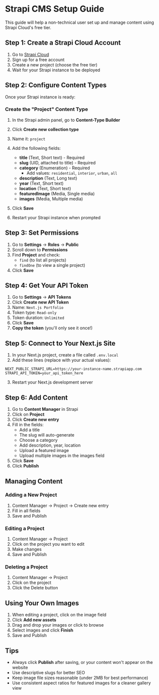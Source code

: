 # Strapi CMS Setup Guide

This guide will help a non-technical user set up and manage content using Strapi Cloud's free tier.

## Step 1: Create a Strapi Cloud Account

1. Go to [Strapi Cloud](https://cloud.strapi.io/)
2. Sign up for a free account
3. Create a new project (choose the free tier)
4. Wait for your Strapi instance to be deployed

## Step 2: Configure Content Types

Once your Strapi instance is ready:

### Create the "Project" Content Type

1. In the Strapi admin panel, go to **Content-Type Builder**
2. Click **Create new collection type**
3. Name it: `project`
4. Add the following fields:

   - **title** (Text, Short text) - Required
   - **slug** (UID, attached to title) - Required
   - **category** (Enumeration) - Required
     - Add values: `residential`, `interior`, `urban`, `all`
   - **description** (Text, Long text)
   - **year** (Text, Short text)
   - **location** (Text, Short text)
   - **featuredImage** (Media, Single media)
   - **images** (Media, Multiple media)

5. Click **Save**
6. Restart your Strapi instance when prompted

## Step 3: Set Permissions

1. Go to **Settings** → **Roles** → **Public**
2. Scroll down to **Permissions**
3. Find **Project** and check:
   - `find` (to list all projects)
   - `findOne` (to view a single project)
4. Click **Save**

## Step 4: Get Your API Token

1. Go to **Settings** → **API Tokens**
2. Click **Create new API Token**
3. Name: `Next.js Portfolio`
4. Token type: `Read-only`
5. Token duration: `Unlimited`
6. Click **Save**
7. **Copy the token** (you'll only see it once!)

## Step 5: Connect to Your Next.js Site

1. In your Next.js project, create a file called `.env.local`
2. Add these lines (replace with your actual values):

```env
NEXT_PUBLIC_STRAPI_URL=https://your-instance-name.strapiapp.com
STRAPI_API_TOKEN=your_api_token_here
```

3. Restart your Next.js development server

## Step 6: Add Content

1. Go to **Content Manager** in Strapi
2. Click on **Project**
3. Click **Create new entry**
4. Fill in the fields:
   - Add a title
   - The slug will auto-generate
   - Choose a category
   - Add description, year, location
   - Upload a featured image
   - Upload multiple images in the images field
5. Click **Save**
6. Click **Publish**

## Managing Content

### Adding a New Project
1. Content Manager → Project → Create new entry
2. Fill in all fields
3. Save and Publish

### Editing a Project
1. Content Manager → Project
2. Click on the project you want to edit
3. Make changes
4. Save and Publish

### Deleting a Project
1. Content Manager → Project
2. Click on the project
3. Click the Delete button

## Using Your Own Images

1. When editing a project, click on the image field
2. Click **Add new assets**
3. Drag and drop your images or click to browse
4. Select images and click **Finish**
5. Save and Publish

## Tips

- Always click **Publish** after saving, or your content won't appear on the website
- Use descriptive slugs for better SEO
- Keep image file sizes reasonable (under 2MB for best performance)
- Use consistent aspect ratios for featured images for a cleaner gallery view

